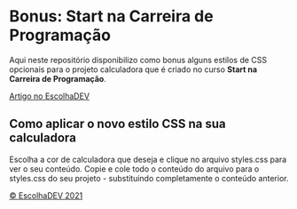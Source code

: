 # Bonus: Start na Carreira de Programação

Aqui neste repositório disponibilizo como bonus alguns estilos de CSS opcionais para o projeto calculadora que é criado no curso **Start na Carreira de Programação**.

[Artigo no EscolhaDEV](#)

## Como aplicar o novo estilo CSS na sua calculadora

Escolha a cor de calculadora que deseja e clique no arquivo styles.css para ver o seu conteúdo. Copie e cole todo o conteúdo do arquivo para o styles.css do seu projeto - substituindo completamente o conteúdo anterior.

[© EscolhaDEV 2021](https://escolhadev.com.br)